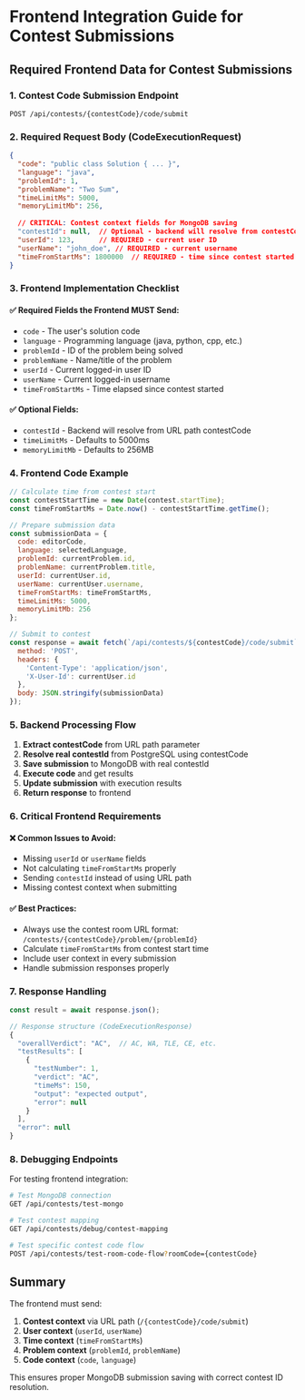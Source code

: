 # Frontend Integration Guide for Contest Submissions

## Required Frontend Data for Contest Submissions

### 1. Contest Code Submission Endpoint
```
POST /api/contests/{contestCode}/code/submit
```

### 2. Required Request Body (CodeExecutionRequest)
```json
{
  "code": "public class Solution { ... }",
  "language": "java",
  "problemId": 1,
  "problemName": "Two Sum",
  "timeLimitMs": 5000,
  "memoryLimitMb": 256,
  
  // CRITICAL: Contest context fields for MongoDB saving
  "contestId": null,  // Optional - backend will resolve from contestCode
  "userId": 123,      // REQUIRED - current user ID
  "userName": "john_doe", // REQUIRED - current username
  "timeFromStartMs": 1800000  // REQUIRED - time since contest started (30 minutes = 1800000ms)
}
```

### 3. Frontend Implementation Checklist

#### ✅ Required Fields the Frontend MUST Send:
- `code` - The user's solution code
- `language` - Programming language (java, python, cpp, etc.)
- `problemId` - ID of the problem being solved
- `problemName` - Name/title of the problem
- `userId` - Current logged-in user ID
- `userName` - Current logged-in username
- `timeFromStartMs` - Time elapsed since contest started

#### ✅ Optional Fields:
- `contestId` - Backend will resolve from URL path contestCode
- `timeLimitMs` - Defaults to 5000ms
- `memoryLimitMb` - Defaults to 256MB

### 4. Frontend Code Example

```javascript
// Calculate time from contest start
const contestStartTime = new Date(contest.startTime);
const timeFromStartMs = Date.now() - contestStartTime.getTime();

// Prepare submission data
const submissionData = {
  code: editorCode,
  language: selectedLanguage,
  problemId: currentProblem.id,
  problemName: currentProblem.title,
  userId: currentUser.id,
  userName: currentUser.username,
  timeFromStartMs: timeFromStartMs,
  timeLimitMs: 5000,
  memoryLimitMb: 256
};

// Submit to contest
const response = await fetch(`/api/contests/${contestCode}/code/submit`, {
  method: 'POST',
  headers: {
    'Content-Type': 'application/json',
    'X-User-Id': currentUser.id
  },
  body: JSON.stringify(submissionData)
});
```

### 5. Backend Processing Flow

1. **Extract contestCode** from URL path parameter
2. **Resolve real contestId** from PostgreSQL using contestCode
3. **Save submission** to MongoDB with real contestId
4. **Execute code** and get results
5. **Update submission** with execution results
6. **Return response** to frontend

### 6. Critical Frontend Requirements

#### ❌ Common Issues to Avoid:
- Missing `userId` or `userName` fields
- Not calculating `timeFromStartMs` properly
- Sending `contestId` instead of using URL path
- Missing contest context when submitting

#### ✅ Best Practices:
- Always use the contest room URL format: `/contests/{contestCode}/problem/{problemId}`
- Calculate `timeFromStartMs` from contest start time
- Include user context in every submission
- Handle submission responses properly

### 7. Response Handling

```javascript
const result = await response.json();

// Response structure (CodeExecutionResponse)
{
  "overallVerdict": "AC",  // AC, WA, TLE, CE, etc.
  "testResults": [
    {
      "testNumber": 1,
      "verdict": "AC",
      "timeMs": 150,
      "output": "expected output",
      "error": null
    }
  ],
  "error": null
}
```

### 8. Debugging Endpoints

For testing frontend integration:

```bash
# Test MongoDB connection
GET /api/contests/test-mongo

# Test contest mapping
GET /api/contests/debug/contest-mapping

# Test specific contest code flow
POST /api/contests/test-room-code-flow?roomCode={contestCode}
```

## Summary

The frontend must send:
1. **Contest context** via URL path (`/{contestCode}/code/submit`)
2. **User context** (`userId`, `userName`)
3. **Time context** (`timeFromStartMs`)
4. **Problem context** (`problemId`, `problemName`)
5. **Code context** (`code`, `language`)

This ensures proper MongoDB submission saving with correct contest ID resolution.
